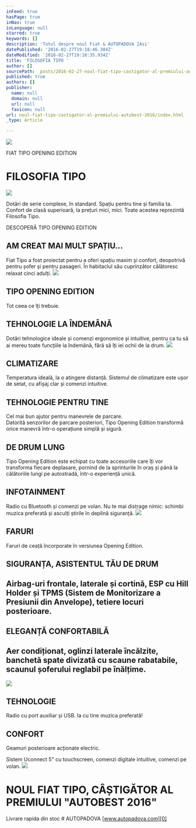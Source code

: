 ```yaml
---
inFeed: true
hasPage: true
inNav: true
inLanguage: null
starred: true
keywords: []
description: 'Totul despre noul Fiat & AUTOPADOVA IAsi'
datePublished: '2016-02-27T19:18:46.304Z'
dateModified: '2016-02-27T19:18:35.934Z'
title: 'FILOSOFIA TIPO '
author: []
sourcePath: _posts/2016-02-27-noul-fiat-tipo-castigator-al-premiului-autobest-2016.md
published: true
authors: []
publisher:
  name: null
  domain: null
  url: null
  favicon: null
url: noul-fiat-tipo-castigator-al-premiului-autobest-2016/index.html
_type: Article

---
```

![](https://the-grid-user-content.s3-us-west-2.amazonaws.com/ed10054b-50a9-4f6f-82ca-ad942bc4ade2.jpg)

FIAT TIPO OPENING EDITION

# FILOSOFIA TIPO
![](https://the-grid-user-content.s3-us-west-2.amazonaws.com/e6fd3c1c-bc16-4a0c-93a7-64eacfc6a265.jpg)

Dotări de serie complexe, în standard. Spațiu pentru tine și familia ta. Confort de clasă superioară, la prețuri mici, mici. Toate acestea reprezintă Filosofia Tipo.

DESCOPERĂ TIPO OPENING EDITION

## AM CREAT MAI MULT SPAȚIU...

Fiat Tipo a fost proiectat pentru a oferi spațiu maxim și confort, deopotrivă pentru șofer și pentru pasageri. În habitaclul său cuprinzător călătoresc relaxat cinci adulți.
![](https://the-grid-user-content.s3-us-west-2.amazonaws.com/9aa422bd-7260-4603-bc33-50bf21830f93.jpg)

## TIPO OPENING EDITION

Tot ceea ce îți trebuie.

## TEHNOLOGIE LA ÎNDEMÂNĂ

Dotări tehnologice ideale și comenzi ergonomice și intuitive, pentru ca tu să ai mereu toate funcțiile la îndemână, fără să îți iei ochii de la drum.
![](https://the-grid-user-content.s3-us-west-2.amazonaws.com/766c49d9-45d7-40aa-bdbc-dc2df7d1a1fe.jpg)

## CLIMATIZARE

Temperatura ideală, la o atingere distanță. Sistemul de climatizare este ușor de setat, cu afișaj clar și comenzi intuitive.

## TEHNOLOGIE PENTRU TINE

Cel mai bun ajutor pentru manevrele de parcare.  
Datorită senzorilor de parcare posteriori, Tipo Opening Edition transformă orice manevră într-o operațiune simplă și sigură.

## DE DRUM LUNG

Tipo Opening Edition este echipat cu toate accesoriile care îți vor transforma fiecare deplasare, pornind de la sprinturile în oraș și până la călătoriile lungi pe autostradă, într-o experiență unică.

## INFOTAINMENT

Radio cu Bluetooth și comenzi pe volan. Nu te mai distrage nimic: schimbi muzica preferată și asculți știrile în deplină siguranță.
![](https://the-grid-user-content.s3-us-west-2.amazonaws.com/d9dca62b-3c74-4db2-a314-6aa22fd9473a.jpg)

## FARURI

Faruri de ceață încorporate în versiunea Opening Edition.

## SIGURANȚA, ASISTENTUL TĂU DE DRUM

## Airbag-uri frontale, laterale și cortină, ESP cu Hill Holder și TPMS (Sistem de Monitorizare a Presiunii din Anvelope), tetiere locuri posterioare.

## ELEGANȚĂ CONFORTABILĂ

## Aer condiționat, oglinzi laterale încălzite, banchetă spate divizată cu scaune rabatabile, scaunul șoferului reglabil pe înălțime.
![](https://the-grid-user-content.s3-us-west-2.amazonaws.com/11ed7c49-ab03-4d0d-ae84-cf74b52cdfa2.jpg)

## TEHNOLOGIE

Radio cu port auxiliar și USB. Ia cu tine muzica preferată!

## CONFORT

Geamuri posterioare acționate electric.

Sistem Uconnect 5" cu touchscreen, comenzi digitale intuitive, comenzi pe volan.
![](https://the-grid-user-content.s3-us-west-2.amazonaws.com/7b4524ef-68cd-47ed-8c21-bdc7a5a4a5cc.jpg)

# NOUL FIAT TIPO, CÂȘTIGĂTOR AL PREMIULUI "AUTOBEST 2016"

Livrare rapida din stoc \# AUTOPADOVA [www.autopadova.com][0]

[0]: www.autopadova.com